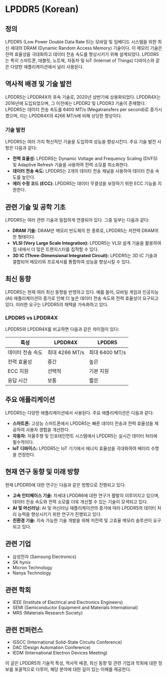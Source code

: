 # LPDDR5 (Korean)

## 정의
LPDDR5 (Low Power Double Data Rate 5)는 모바일 및 임베디드 시스템을 위한 최신 세대의 DRAM (Dynamic Random Access Memory) 기술이다. 이 메모리 기술은 전력 효율성을 극대화하고 데이터 전송 속도를 향상시키기 위해 설계되었다. LPDDR5는 특히 스마트폰, 태블릿, 노트북, 자동차 및 IoT (Internet of Things) 디바이스와 같은 다양한 애플리케이션에서 널리 사용된다.

## 역사적 배경 및 기술 발전
LPDDR5는 LPDDR4X의 후속 기술로, 2020년 상반기에 상용화되었다. LPDDR4X는 2016년에 도입되었으며, 그 이전에는 LPDDR2 및 LPDDR3 기술이 존재했다. LPDDR5는 데이터 전송 속도를 6400 MT/s (Megatransfers per second)로 증가시켰으며, 이는 LPDDR4X의 4266 MT/s에 비해 상당한 향상이다.

### 기술 발전
LPDDR5는 여러 가지 혁신적인 기술을 도입하여 성능을 향상시킨다. 주요 기술 발전 사항은 다음과 같다:

- **전력 효율성:** LPDDR5는 Dynamic Voltage and Frequency Scaling (DVFS) 및 Adaptive Refresh 기술을 사용하여 전력 소모를 최소화한다.
- **데이터 전송 속도:** LPDDR5는 2개의 데이터 전송 채널을 사용하여 데이터 전송 속도를 높인다.
- **에러 수정 코드 (ECC):** LPDDR5는 데이터 무결성을 보장하기 위한 ECC 기능을 지원한다.

## 관련 기술 및 공학 기초
LPDDR5는 여러 관련 기술과 밀접하게 연결되어 있다. 그중 일부는 다음과 같다:

- **DRAM 기술:** DRAM은 메모리 반도체의 한 종류로, LPDDR5는 저전력 DRAM의 한 형태이다.
- **VLSI (Very Large Scale Integration):** LPDDR5는 VLSI 설계 기술을 활용하여 칩 내에서 더 많은 트랜지스터를 집적할 수 있다.
- **3D IC (Three-Dimensional Integrated Circuit):** LPDDR5는 3D IC 기술과 결합되어 메모리와 프로세서를 통합하여 성능을 향상시킬 수 있다.

## 최신 동향
LPDDR5는 현재 여러 최신 동향을 반영하고 있다. 예를 들어, 모바일 게임과 인공지능(AI) 애플리케이션의 증가로 인해 더 높은 데이터 전송 속도와 전력 효율성이 요구되고 있다. 이러한 요구는 LPDDR5의 채택을 가속화하고 있다.

### LPDDR5 vs LPDDR4X
LPDDR5와 LPDDR4X를 비교하면 다음과 같은 차이점이 있다:

| 특성                  | LPDDR4X               | LPDDR5               |
|---------------------|----------------------|----------------------|
| 데이터 전송 속도      | 최대 4266 MT/s       | 최대 6400 MT/s       |
| 전력 효율성           | 중간                 | 높은                 |
| ECC 지원             | 선택적               | 기본 지원            |
| 응답 시간            | 보통                 | 짧은                 |

## 주요 애플리케이션
LPDDR5는 다양한 애플리케이션에서 사용된다. 주요 애플리케이션은 다음과 같다:

- **스마트폰:** 고성능 스마트폰에서 LPDDR5는 빠른 데이터 전송과 전력 효율성을 제공하여 사용자 경험을 개선한다.
- **자동차:** 자율주행 및 인포테인먼트 시스템에서 LPDDR5는 실시간 데이터 처리에 필수적이다.
- **IoT 디바이스:** LPDDR5는 IoT 기기에서 에너지 효율성을 극대화하여 배터리 수명을 연장한다.

## 현재 연구 동향 및 미래 방향
현재 LPDDR5에 대한 연구는 다음과 같은 방향으로 진행되고 있다:

- **고속 인터페이스 기술:** 차세대 LPDDR6에 대한 연구가 활발히 이루어지고 있으며, 데이터 전송 속도와 전력 소모를 더욱 개선할 수 있는 기술이 모색되고 있다.
- **AI 및 머신러닝:** AI 및 머신러닝 애플리케이션의 증가에 따라 LPDDR5의 데이터 처리 능력을 향상시키기 위한 연구가 진행되고 있다.
- **친환경 기술:** 지속 가능한 기술 개발을 위해 저전력 및 고효율 메모리 솔루션이 요구되고 있다.

## 관련 기업
- 삼성전자 (Samsung Electronics)
- SK hynix
- Micron Technology
- Nanya Technology

## 관련 학회
- IEEE (Institute of Electrical and Electronics Engineers)
- SEMI (Semiconductor Equipment and Materials International)
- MRS (Materials Research Society)

## 관련 컨퍼런스
- ISSCC (International Solid-State Circuits Conference)
- DAC (Design Automation Conference)
- IEDM (International Electron Devices Meeting)

이 글은 LPDDR5의 기술적 특성, 역사적 배경, 최신 동향 및 관련 기업과 학회에 대한 정보를 포괄적으로 다루어, 해당 분야에 대한 깊이 있는 이해를 제공한다.